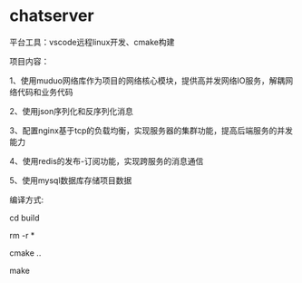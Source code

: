 # chatserver
平台工具：vscode远程linux开发、cmake构建

项目内容：

1、使用muduo网络库作为项目的网络核心模块，提供高并发网络IO服务，解耦网络代码和业务代码

2、使用json序列化和反序列化消息

3、配置nginx基于tcp的负载均衡，实现服务器的集群功能，提高后端服务的并发能力

4、使用redis的发布-订阅功能，实现跨服务的消息通信

5、使用mysql数据库存储项目数据

编译方式:

cd build

rm -r *

cmake ..

make
